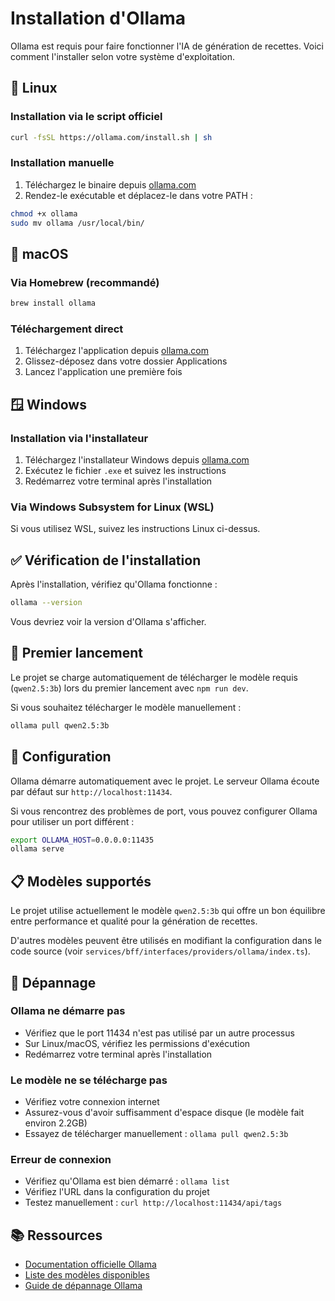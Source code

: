 # Installation d'Ollama

Ollama est requis pour faire fonctionner l'IA de génération de recettes. Voici comment l'installer selon votre système d'exploitation.

## 🐧 Linux

### Installation via le script officiel
```bash
curl -fsSL https://ollama.com/install.sh | sh
```

### Installation manuelle
1. Téléchargez le binaire depuis [ollama.com](https://ollama.com)
2. Rendez-le exécutable et déplacez-le dans votre PATH :
```bash
chmod +x ollama
sudo mv ollama /usr/local/bin/
```

## 🍎 macOS

### Via Homebrew (recommandé)
```bash
brew install ollama
```

### Téléchargement direct
1. Téléchargez l'application depuis [ollama.com](https://ollama.com)
2. Glissez-déposez dans votre dossier Applications
3. Lancez l'application une première fois

## 🪟 Windows

### Installation via l'installateur
1. Téléchargez l'installateur Windows depuis [ollama.com](https://ollama.com)
2. Exécutez le fichier `.exe` et suivez les instructions
3. Redémarrez votre terminal après l'installation

### Via Windows Subsystem for Linux (WSL)
Si vous utilisez WSL, suivez les instructions Linux ci-dessus.

## ✅ Vérification de l'installation

Après l'installation, vérifiez qu'Ollama fonctionne :

```bash
ollama --version
```

Vous devriez voir la version d'Ollama s'afficher.

## 🚀 Premier lancement

Le projet se charge automatiquement de télécharger le modèle requis (`qwen2.5:3b`) lors du premier lancement avec `npm run dev`.

Si vous souhaitez télécharger le modèle manuellement :

```bash
ollama pull qwen2.5:3b
```

## 🔧 Configuration

Ollama démarre automatiquement avec le projet. Le serveur Ollama écoute par défaut sur `http://localhost:11434`.

Si vous rencontrez des problèmes de port, vous pouvez configurer Ollama pour utiliser un port différent :

```bash
export OLLAMA_HOST=0.0.0.0:11435
ollama serve
```

## 📋 Modèles supportés

Le projet utilise actuellement le modèle `qwen2.5:3b` qui offre un bon équilibre entre performance et qualité pour la génération de recettes.

D'autres modèles peuvent être utilisés en modifiant la configuration dans le code source (voir `services/bff/interfaces/providers/ollama/index.ts`).

## 🐛 Dépannage

### Ollama ne démarre pas
- Vérifiez que le port 11434 n'est pas utilisé par un autre processus
- Sur Linux/macOS, vérifiez les permissions d'exécution
- Redémarrez votre terminal après l'installation

### Le modèle ne se télécharge pas
- Vérifiez votre connexion internet
- Assurez-vous d'avoir suffisamment d'espace disque (le modèle fait environ 2.2GB)
- Essayez de télécharger manuellement : `ollama pull qwen2.5:3b`

### Erreur de connexion
- Vérifiez qu'Ollama est bien démarré : `ollama list`
- Vérifiez l'URL dans la configuration du projet
- Testez manuellement : `curl http://localhost:11434/api/tags`

## 📚 Ressources

- [Documentation officielle Ollama](https://ollama.com/docs)
- [Liste des modèles disponibles](https://ollama.com/library)
- [Guide de dépannage Ollama](https://ollama.com/docs/troubleshooting)
